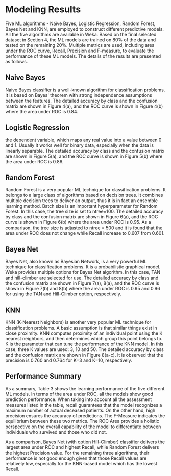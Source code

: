 # Modeling Results

Five ML algorithms - Naïve Bayes, Logistic Regression, Random Forest, Bayes Net and KNN, are employed to construct different predictive models. All the five algorithms are available in Weka. Based on the final selected dataset in Section 4, the ML models are trained on 80% of the data and tested on the remaining 20%. Multiple metrics are used, including area under the ROC curve, Recall, Precision and F-measure, to evaluate the performance of these ML models. The details of the results are presented as follows.

## Naive Bayes
Naive Bayes classifier is a well-known algorithm for classification problems. It is based on Bayes' theorem with strong independence assumptions between the features. The detailed accuracy by class and the confusion matrix are shown in Figure 4(a), and the ROC curve is shown in Figure 4(b) where the area under ROC is 0.84. 


## Logistic Regression
the dependent variable, which maps any real value into a value between 0 and 1. Usually it works well for binary data, especially when the data is linearly separable. The detailed accuracy by class and the confusion matrix are shown in Figure 5(a), and the ROC curve is shown in Figure 5(b) where the area under ROC is 0.86.

## Random Forest
Random Forest is a very popular ML technique for classification problems. It belongs to a large class of algorithms based on decision trees.  It combines multiple decision trees to deliver an output, thus it is in fact an ensemble learning method. Batch size is an important hyperparameter for Random Forest. In this case, the tree size is set to ntree=100. The detailed accuracy by class and the confusion matrix are shown in Figure 6(a), and the ROC curve is shown in Figure 6(b) where the area under ROC is 0.95. As a comparison, the tree size is adjusted to ntree = 500 and it is found that the area under ROC does not change while Recall increase to 0.607 from 0.601. 

## Bayes Net
Bayes Net, also known as Bayesian Network, is a very powerful ML technique for classification problems. It is a probabilistic graphical model. Weka provides multiple options for Bayes Net algorithm. In this case, TAN and hill-climber are selected for use. The detailed accuracy by class and the confusion matrix are shown in Figure 7(a), 8(a), and the ROC curve is shown in Figure 7(b) and 8(b) where the area under ROC is 0.95 and 0.96 for using the TAN and Hill-Climber option, respectively. 

## KNN
KNN (K-Nearest Neighbors) is another very popular ML technique for classification problems. A basic assumption is that similar things exist in close proximity. KNN computes proximity of an individual point using the K nearest neighbors, and then determines which group this point belongs to. K is the parameter that can tune the performance of the KNN model. In this case, three K values are used: 3, 10 and 50. The detailed accuracy by class and the confusion matrix are shown in Figure 8(a-c). It is observed that the precision is 0.760 and 0.764 for K=3 and K=10, respectively. 

## Performance Summary 
As a summary, Table 3 shows the learning performance of the five different ML models. In terms of the area under ROC, all the models show good prediction performance. When taking into account all the assessment measures listed in the table, recall guarantees that the model recognizes a maximum number of actual deceased patients. On the other hand, high precision ensures the accuracy of predictions. The F-Measure indicates the equilibrium between these two metrics. The ROC Area provides a holistic perspective on the overall capability of the model to differentiate between individuals who survived and those who did not.

As a comparison, Bayes Net (with option Hill-Climber) classifier delivers the largest area under ROC and highest Recall, while Random Forest delivers the highest Precision value. For the remaining three algorithms, their performance is not good enough given that those Recall values are relatively low, especially for the KNN-based model which has the lowest Recall. 
